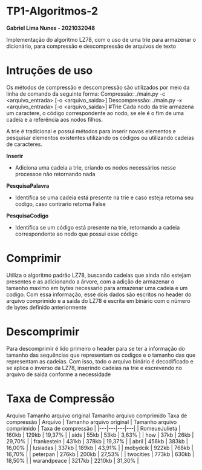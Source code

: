 # TP1-Algoritmos-2
  **Gabriel Lima Nunes - 2021032048**
  
Implementação do algoritmo LZ78, com o uso de uma trie para armazenar o dicionário, para compressão e descompressão de arquivos de texto
# Intruções de uso
Os métodos de compressão e descompressão são utilizados por meio da linha de comando da seguinte forma:
  Compressão: ./main.py -c <arquivo_entrada> [-o <arquivo_saida>]
  Descompressão: ./main.py -x <arquivo_entrada> [-o <arquivo_saida>]
#Trie
Cada nodo da trie armazena um caractere, o código correspondente ao nodo, se ele é o fim de uma cadeia e a referência aos nodos filhos.

A trie é tradicional e possui métodos para inserir novos elementos e pesquisar elementos existentes utilizando os códigos ou utilizando cadeias de caracteres.

**Inserir**
  - Adiciona uma cadeia a trie, criando os nodos necessários nesse processoe não retornando nada

**PesquisaPalavra**
  - Identifica se uma cadeia está presente na trie e caso esteja retorna seu codigo, caso contrario retorna False
 
**PesquisaCodigo**
  - Identifica se um código está presente na trie, retornando a cadeia correspondente ao nodo que possui esse código
 
# Comprimir
 Utiliza o algoritmo padrão LZ78, buscando cadeias que ainda não estejam presentes e as adicionando a árvore, com a adição de armazenar o tamanho maximo em bytes necessario para armazenar uma cadeia e um codigo. Com essa informação, esse dois dados são escritos no header do arquivo comprimido e a saida do LZ78 é escrita em binário com o número de bytes definido anteriormente
 
 # Descomprimir
  Para descomprimir é lido primeiro o header para se ter a informação do tamanho das sequências que representam os codigos e o tamanho das que representam as cadeias. Com isso, todo o arquivo binário é decodificado e se aplica o inverso da LZ78, inserindo cadeias na trie e escrevendo no arquivo de saída conforme a necessidade
  
 # Taxa de Compressão
 Arquivo	Tamanho arquivo original	Tamanho arquivo comprimido	Taxa de compressão
| Arquivo	| Tamanho arquivo original | Tamanho arquivo comprimido |	Taxa de compressão |
|---|---|---|---|
| RomeueJulieta	| 160kb | 129kb |	19,37% |
| aids	| 55kb | 53kb |	3,63% |
| how	| 37kb | 26kb |	29,70% |
| frankestein	| 431kb | 378kb |	19,37% |
| abril	| 456kb | 383kb |	16,00% |
| lusiadas	| 337kb | 189kb |	43,91% |
| mobydcik	| 922kb | 768kb |	16,70% |
| peterpan	| 276kb | 200kb |	27,53% |
| twocities	| 773kb | 630kb |	18,50% |
| warandpeace	| 3217kb | 2210kb |	31,30% |
